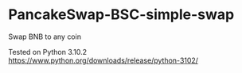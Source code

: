 # PancakeSwap-BSC-simple-swap
Swap BNB to any coin

Tested on Python 3.10.2
https://www.python.org/downloads/release/python-3102/
